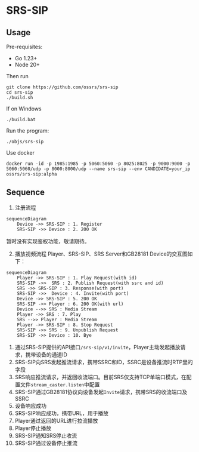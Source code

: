 # SRS-SIP

## Usage

Pre-requisites:
- Go 1.23+
- Node 20+

Then run
```
git clone https://github.com/ossrs/srs-sip
cd srs-sip
./build.sh
```

If on Windows
```
./build.bat
```

Run the program:

```
./objs/srs-sip
```

Use docker
```
docker run -id -p 1985:1985 -p 5060:5060 -p 8025:8025 -p 9000:9000 -p 5060:5060/udp -p 8000:8000/udp --name srs-sip --env CANDIDATE=your_ip ossrs/srs-sip:alpha
```

## Sequence

1. 注册流程
```mermaid
sequenceDiagram
    Device ->> SRS-SIP : 1. Register
    SRS-SIP ->> Device : 2. 200 OK
```

暂时没有实现鉴权功能，敬请期待。

2. 播放视频流程
Player、SRS-SIP、SRS Server和GB28181 Device的交互图如下：

```mermaid
sequenceDiagram
    Player ->> SRS-SIP : 1. Play Request(with id)
    SRS-SIP ->>  SRS : 2. Publish Request(with ssrc and id)
    SRS ->> SRS-SIP : 3. Response(with port)
    SRS-SIP ->>  Device : 4. Invite(with port)
    Device ->> SRS-SIP : 5. 200 OK
    SRS-SIP ->> Player : 6. 200 OK(with url)
    Device -->> SRS : Media Stream
    Player ->> SRS : 7. Play
    SRS -->> Player : Media Stream
    Player ->> SRS-SIP : 8. Stop Request
    SRS-SIP ->> SRS : 9. Unpublish Request
    SRS-SIP ->> Device : 10. Bye
```

1. 通过SRS-SIP提供的API接口`/srs-sip/v1/invite`，Player主动发起播放请求，携带设备的通道ID
2. SRS-SIP向SRS发起推流请求，携带SSRC和ID，SSRC是设备推流时RTP里的字段
3. SRS响应推流请求，并返回收流端口。目前SRS仅支持TCP单端口模式，在配置文件`stream_caster.listen`中配置
4. SRS-SIP通过GB28181协议向设备发起`Invite`请求，携带SRS的收流端口及SSRC
5. 设备响应成功
6. SRS-SIP响应成功，携带URL，用于播放
7. Player通过返回的URL进行拉流播放
8. Player停止播放
9. SRS-SIP通知SRS停止收流
10. SRS-SIP通过设备停止推流
